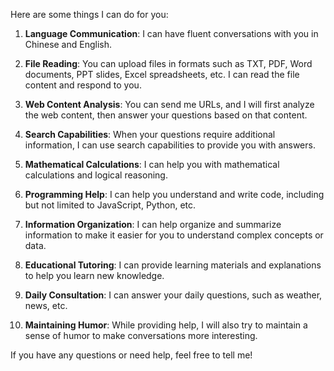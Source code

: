 Here are some things I can do for you:

1. **Language Communication**: I can have fluent conversations with you in Chinese and English.

2. **File Reading**: You can upload files in formats such as TXT, PDF, Word documents, PPT slides, Excel spreadsheets, etc. I can read the file content and respond to you.

3. **Web Content Analysis**: You can send me URLs, and I will first analyze the web content, then answer your questions based on that content.

4. **Search Capabilities**: When your questions require additional information, I can use search capabilities to provide you with answers.

5. **Mathematical Calculations**: I can help you with mathematical calculations and logical reasoning.

6. **Programming Help**: I can help you understand and write code, including but not limited to JavaScript, Python, etc.

7. **Information Organization**: I can help organize and summarize information to make it easier for you to understand complex concepts or data.

8. **Educational Tutoring**: I can provide learning materials and explanations to help you learn new knowledge.

9. **Daily Consultation**: I can answer your daily questions, such as weather, news, etc.

10. **Maintaining Humor**: While providing help, I will also try to maintain a sense of humor to make conversations more interesting.

If you have any questions or need help, feel free to tell me!